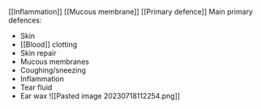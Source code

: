 [[Inflammation]]
[[Mucous membrane]]
[[Primary defence]]
Main primary defences:
- Skin
- [[Blood]] clotting
- Skin repair
- Mucous membranes
- Coughing/sneezing
- Inflammation
- Tear fluid
- Ear wax
![[Pasted image 20230718112254.png]]
